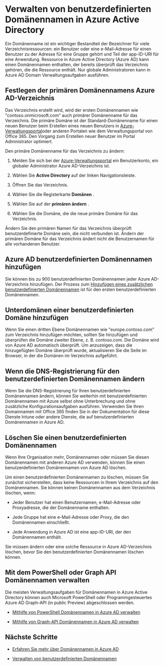 <properties
    pageTitle="Verwalten von benutzerdefinierten Domänennamen in Azure Active Directory | Microsoft Azure"
    description="Konzepte und Vorgehensweisen für die Verwaltung einer benutzerdefinierten Domäne in Azure Active Directory"
    services="active-directory"
    documentationCenter=""
    authors="jeffsta"
    manager="femila"
    editor=""/>

<tags
    ms.service="active-directory"
    ms.workload="identity"
    ms.tgt_pltfrm="na"
    ms.devlang="na"
    ms.topic="article"
    ms.date="10/04/2016"
    ms.author="curtand;jeffsta"/>

# <a name="managing-custom-domain-names-in-your-azure-active-directory"></a>Verwalten von benutzerdefinierten Domänennamen in Azure Active Directory

Ein Domänenname ist ein wichtiger Bestandteil der Bezeichner für viele Verzeichnisressourcen: ein Benutzer oder eine e-Mail-Adresse für einen Benutzer zu der Adresse für eine Gruppe gehört und Teil der app-ID-URI für eine Anwendung. Ressource in Azure Active Directory (Azure AD) kann einen Domänennamen enthalten, der bereits überprüft das Verzeichnis gehören, die die Ressource enthält. Nur globale Administratoren kann in Azure AD Domain Verwaltungsaufgaben ausführen.

## <a name="set-the-primary-domain-name-for-your-azure-ad-directory"></a>Festlegen der primären Domänennamens Azure AD-Verzeichnis

Das Verzeichnis erstellt wird, wird der ersten Domänennamen wie "contoso.onmicrosoft.com" auch primärer Domänenname für das Verzeichnis. Die primäre Domäne ist der Standard-Domänenname für einen neuen Benutzer beim Erstellen eines neuen Benutzers in [Azure-Verwaltungsportal](https://manage.windowsazure.com/)oder anderen Portalen wie dem Verwaltungsportal von Office 365. Den Vorgang zum Erstellen neuer Benutzer im Portal Administrator optimiert.

Den primäre Domänenname für das Verzeichnis zu ändern:

1.  Melden Sie sich bei der [Azure-Verwaltungsportal](https://manage.windowsazure.com/) ein Benutzerkonto, ein globaler Administrator Azure AD-Verzeichnis ist.

2.  Wählen Sie **Active Directory** auf der linken Navigationsleiste.

3.  Öffnen Sie das Verzeichnis.

4.  Wählen Sie die Registerkarte **Domänen** .

5.  Wählen Sie auf der **primären ändern** .

6.  Wählen Sie die Domäne, die die neue primäre Domäne für das Verzeichnis.

Ändern Sie den primären Namen für das Verzeichnis überprüft benutzerdefinierte Domäne sein, die nicht verbunden ist. Ändern der primären Domäne für das Verzeichnis ändert nicht die Benutzernamen für alle vorhandenen Benutzer.

## <a name="add-custom-domain-names-to-your-azure-ad"></a>Azure AD benutzerdefinierten Domänennamen hinzufügen

Sie können bis zu 900 benutzerdefinierten Domänennamen jeder Azure AD-Verzeichnis hinzufügen. Der Prozess zum [Hinzufügen eines zusätzlichen benutzerdefinierten Domänennamen](active-directory-add-domain.md) ist für den ersten benutzerdefinierten Domänennamen.

## <a name="add-subdomains-of-a-custom-domain"></a>Unterdomänen einer benutzerdefinierten Domäne hinzufügen

Wenn Sie einen dritten Ebene Domänennamen wie "europe.contoso.com" zum Verzeichnis hinzufügen möchten, sollten Sie hinzufügen und überprüfen die Domäne zweiter Ebene, z. B. contoso.com. Die Domäne wird von Azure AD automatisch überprüft. Um anzuzeigen, dass die hinzugefügten Domäne überprüft wurde, aktualisieren Sie die Seite im Browser, in der die Domänen im Verzeichnis aufgeführt.

## <a name="what-to-do-if-you-change-the-dns-registrar-for-your-custom-domain-name"></a>Wenn die DNS-Registrierung für den benutzerdefinierten Domänennamen ändern

Wenn Sie die DNS-Registrierung für Ihren benutzerdefinierten Domänennamen ändern, können Sie weiterhin mit benutzerdefinierten Domänennamen mit Azure selbst ohne Unterbrechung und ohne zusätzliche Konfigurationsaufgaben ausführen. Verwenden Sie Ihren Domainnamen mit Office 365 finden Sie in der Dokumentation für diese Dienste Intune oder andere Dienste, die auf benutzerdefinierten Domänennamen in Azure AD.

## <a name="delete-a-custom-domain-name"></a>Löschen Sie einen benutzerdefinierten Domänennamen

Wenn Ihre Organisation mehr, Domänennamen oder müssen Sie diesen Domänennamen mit anderen Azure AD verwenden, können Sie einen benutzerdefinierten Domänennamen von Azure AD löschen.

Um einen benutzerdefinierten Domänennamen zu löschen, müssen Sie zunächst sicherstellen, dass keine Ressourcen in Ihrem Verzeichnis auf den Domänennamen. Sie können keinen Domänennamen aus dem Verzeichnis löschen, wenn:

-   Jeder Benutzer hat einen Benutzernamen, e-Mail-Adresse oder Proxyadresse, die der Domänenname enthalten.

-   Jede Gruppe hat eine e-Mail-Adresse oder Proxy, die den Domänennamen einschließt.

-   Jede Anwendung in Azure AD ist eine app-ID-URI, der den Domänennamen enthält.

Sie müssen ändern oder eine solche Ressource in Azure AD-Verzeichnis löschen, bevor Sie den benutzerdefinierten Domänennamen löschen können.

## <a name="use-powershell-or-graph-api-to-manage-domain-names"></a>Mit dem PowerShell oder Graph API Domänennamen verwalten

Die meisten Verwaltungsaufgaben für Domänennamen in Azure Active Directory können auch Microsoft PowerShell oder Programmgesteuertes Azure AD Graph-API (in public Preview) abgeschlossen werden.

-   [Mithilfe von PowerShell Domänennamen in Azure AD verwalten](https://msdn.microsoft.com/library/azure/e1ef403f-3347-4409-8f46-d72dafa116e0#BKMK_ManageDomains)

-   [Mithilfe von Graph-API Domänennamen in Azure AD verwalten](https://msdn.microsoft.com/Library/Azure/Ad/Graph/api/domains-operations)

## <a name="next-steps"></a>Nächste Schritte

-   [Erfahren Sie mehr über Domänennamen in Azure AD](active-directory-add-domain-concepts.md)

-   [Verwalten von benutzerdefinierten Domänennamen](active-directory-add-manage-domain-names.md)

